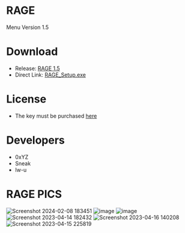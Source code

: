 # RAGE
Menu Version 1.5

# Download
* Release: [RAGE 1.5](https://github.com/ASMRoyal/RAGE/releases)
* Direct Link: [RAGE_Setup.exe](https://github.com/ASMRoyal/RAGE/releases/download/RAGE/RAGE_Setup.exe)

# License
* The key must be purchased [here](https://plint.mysellix.io/product/rage)

# Developers
* 0xYZ
* Sneak
* Iw-u

# RAGE PICS
![Screenshot 2024-02-08 183451](https://github.com/ASMRoyal/RAGE/assets/89786570/ced151dc-c413-4748-be4b-c436c5b2b42b)
![image](https://github.com/ASMRoyal/RAGE/assets/89786570/df5588e2-aaaa-4054-a4cd-38f741ce1324)
![image](https://user-images.githubusercontent.com/89786570/232088218-3fce3a0e-e536-46d3-b62c-133f8d09f202.png)
![Screenshot 2023-04-14 182432](https://user-images.githubusercontent.com/89786570/232339283-9b00e31a-ef54-4e13-b537-a032f0affb7b.png)
![Screenshot 2023-04-16 140208](https://user-images.githubusercontent.com/89786570/232339292-3a6e8a26-99ac-48c7-8a37-3d75c071f7c0.png)
![Screenshot 2023-04-15 225819](https://user-images.githubusercontent.com/89786570/232339300-5745ced8-0d15-4f66-b9ad-27273d396906.png)
